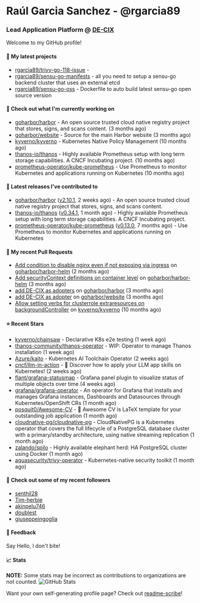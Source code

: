 # Raúl Garcia Sanchez - @rgarcia89
### Lead Application Platform @ [DE-CIX](https://de-cix.net/)

Welcome to my GitHub profile!

#### 🌱 My latest projects

- [rgarcia89/trivy-go-118-issue](https://github.com/rgarcia89/trivy-go-118-issue) - 
- [rgarcia89/sensu-go-manifests](https://github.com/rgarcia89/sensu-go-manifests) - all you need to setup a sensu-go backend cluster that uses an external etcd
- [rgarcia89/sensu-go-oss](https://github.com/rgarcia89/sensu-go-oss) - Dockerfile to auto build latest sensu-go open source version

#### 👷 Check out what I'm currently working on

- [goharbor/harbor](https://github.com/goharbor/harbor) - An open source trusted cloud native registry project that stores, signs, and scans content. (3 months ago)
- [goharbor/website](https://github.com/goharbor/website) - Source for the main Harbor website (3 months ago)
- [kyverno/kyverno](https://github.com/kyverno/kyverno) - Kubernetes Native Policy Management (10 months ago)
- [thanos-io/thanos](https://github.com/thanos-io/thanos) - Highly available Prometheus setup with long term storage capabilities. A CNCF Incubating project. (10 months ago)
- [prometheus-operator/kube-prometheus](https://github.com/prometheus-operator/kube-prometheus) - Use Prometheus to monitor Kubernetes and applications running on Kubernetes (10 months ago)

#### 🔭 Latest releases I've contributed to

- [goharbor/harbor](https://github.com/goharbor/harbor) ([v2.10.1](https://github.com/goharbor/harbor/releases/tag/v2.10.1), 2 weeks ago) - An open source trusted cloud native registry project that stores, signs, and scans content.
- [thanos-io/thanos](https://github.com/thanos-io/thanos) ([v0.34.1](https://github.com/thanos-io/thanos/releases/tag/v0.34.1), 1 month ago) - Highly available Prometheus setup with long term storage capabilities. A CNCF Incubating project.
- [prometheus-operator/kube-prometheus](https://github.com/prometheus-operator/kube-prometheus) ([v0.13.0](https://github.com/prometheus-operator/kube-prometheus/releases/tag/v0.13.0), 7 months ago) - Use Prometheus to monitor Kubernetes and applications running on Kubernetes

#### 🔨 My recent Pull Requests

- [Add condition to disable nginx even if not exposing via ingress](https://github.com/goharbor/harbor-helm/pull/1687) on [goharbor/harbor-helm](https://github.com/goharbor/harbor-helm) (2 months ago)
- [Add securityContext definitions on container level](https://github.com/goharbor/harbor-helm/pull/1673) on [goharbor/harbor-helm](https://github.com/goharbor/harbor-helm) (3 months ago)
- [add DE-CIX as adopters](https://github.com/goharbor/harbor/pull/19707) on [goharbor/harbor](https://github.com/goharbor/harbor) (3 months ago)
- [add DE-CIX as adopter](https://github.com/goharbor/website/pull/520) on [goharbor/website](https://github.com/goharbor/website) (3 months ago)
- [Allow setting verbs for clusterrole extraresources on backgroundController](https://github.com/kyverno/kyverno/pull/7380) on [kyverno/kyverno](https://github.com/kyverno/kyverno) (10 months ago)

#### ⭐ Recent Stars

- [kyverno/chainsaw](https://github.com/kyverno/chainsaw) - Declarative K8s e2e testing (1 week ago)
- [thanos-community/thanos-operator](https://github.com/thanos-community/thanos-operator) - WIP: Operator to manage Thanos installation (1 week ago)
- [Azure/kaito](https://github.com/Azure/kaito) - Kubernetes AI Toolchain Operator (2 weeks ago)
- [cncf/llm-in-action](https://github.com/cncf/llm-in-action) - 🤖 Discover how to apply your LLM app skills on Kubernetes! (2 weeks ago)
- [flant/grafana-statusmap](https://github.com/flant/grafana-statusmap) - Grafana panel plugin to visualize status of multiple objects over time (4 weeks ago)
- [grafana/grafana-operator](https://github.com/grafana/grafana-operator) - An operator for Grafana that installs and manages Grafana instances, Dashboards and Datasources through Kubernetes/OpenShift CRs (1 month ago)
- [posquit0/Awesome-CV](https://github.com/posquit0/Awesome-CV) - :page_facing_up: Awesome CV is LaTeX template for your outstanding job application (1 month ago)
- [cloudnative-pg/cloudnative-pg](https://github.com/cloudnative-pg/cloudnative-pg) - CloudNativePG is a Kubernetes operator that covers the full lifecycle of a PostgreSQL database cluster with a primary/standby architecture, using native streaming replication (1 month ago)
- [zalando/spilo](https://github.com/zalando/spilo) - Highly available elephant herd: HA PostgreSQL cluster using Docker (1 month ago)
- [aquasecurity/trivy-operator](https://github.com/aquasecurity/trivy-operator) - Kubernetes-native security toolkit (1 month ago)

#### 👯 Check out some of my recent followers

- [senthil28](https://github.com/senthil28)
- [Tim-herbie](https://github.com/Tim-herbie)
- [akinpelu746](https://github.com/akinpelu746)
- [doublest](https://github.com/doublest)
- [giuseppeingoglia](https://github.com/giuseppeingoglia)

#### 💬 Feedback

Say Hello, I don't bite!

#### 📈 Stats

**NOTE:** Some stats may be incorrect as contributions to organizations are not counted.
![GitHub Stats](https://github-readme-stats.vercel.app/api?username=rgarcia89&count_private=false&theme=tokyonight&show_icons=true)


Want your own self-generating profile page? Check out [readme-scribe](https://github.com/muesli/readme-scribe)!
